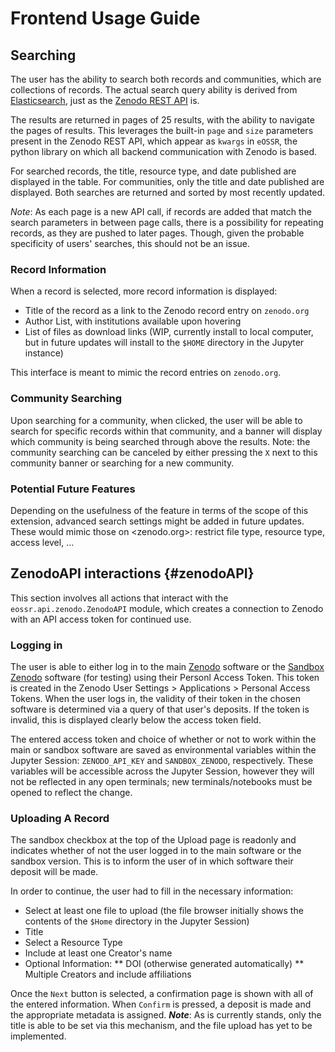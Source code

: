 # Frontend Usage Guide

## Searching 

The user has the ability to search both records and communities, which are collections of records. The actual search query ability is derived from [Elasticsearch](https://www.elastic.co/guide/en/elasticsearch/reference/current/query-dsl-query-string-query.html), just as the [Zenodo REST API](https://developers.zenodo.org/#rest-api) is.

The results are returned in pages of 25 results, with the ability to navigate the pages of results. This leverages the built-in `page` and `size` parameters present in the Zenodo REST API, which appear as `kwargs` in `eOSSR`, the python library on which all backend communication with Zenodo is based.

For searched records, the title, resource type, and date published are displayed in the table. For communities, only the title and date published are displayed. Both searches are returned and sorted by most recently updated.

*Note*: As each page is a new API call, if records are added that match the search parameters in between page calls, there is a possibility for repeating records, as they are pushed to later pages. Though, given the probable specificity of users' searches, this should not be an issue.

### Record Information
When a record is selected, more record information is displayed:
* Title of the record as a link to the Zenodo record entry on `zenodo.org`
* Author List, with institutions available upon hovering
* List of files as download links (WIP, currently install to local computer, but in future updates will install to the `$HOME` directory in the Jupyter instance)

This interface is meant to mimic the record entries on `zenodo.org`.

### Community Searching
Upon searching for a community, when clicked, the user will be able to search for specific records within that community, and a banner will display which community is being searched through above the results. Note: the community searching can be canceled by either pressing the `X` next to this community banner or searching for a new community.

### Potential Future Features
Depending on the usefulness of the feature in terms of the scope of this extension, advanced search settings might be added in future updates. These would mimic those on <zenodo.org>: restrict file type, resource type, access level, ...


## ZenodoAPI interactions {#zenodoAPI}
This section involves all actions that interact with the `eossr.api.zenodo.ZenodoAPI` module, which creates a connection to Zenodo with an API access token for continued use.

### Logging in
The user is able to either log in to the main [Zenodo](zenodo.org) software or the [Sandbox Zenodo](sandbox.zenodo.org) software (for testing) using their Personl Access Token. This token is created in the Zenodo User Settings > Applications > Personal Access Tokens. When the user logs in, the validity of their token in the chosen software is determined via a query of that user's deposits. If the token is invalid, this is displayed clearly below the access token field.

The entered access token and choice of whether or not to work within the main or sandbox software are saved as environmental variables within the Jupyter Session: `ZENODO_API_KEY` and `SANDBOX_ZENODO`, respectively. These variables will be accessible across the Jupyter Session, however they will not be reflected in any open terminals; new terminals/notebooks must be opened to reflect the change.

### Uploading A Record
The sandbox checkbox at the top of the Upload page is readonly and indicates whether of not the user logged in to the main software or the sandbox version. This is to inform the user of in which software their deposit will be made.

In order to continue, the user had to fill in the necessary information:
* Select at least one file to upload (the file browser initially shows the contents of the `$Home` directory in the Jupyter Session)
* Title
* Select a Resource Type
* Include at least one Creator's name
* Optional Information:
** DOI (otherwise generated automatically)
** Multiple Creators and include affiliations

Once the `Next` button is selected, a confirmation page is shown with all of the entered information. When `Confirm` is pressed, a deposit is made and the appropriate metadata is assigned. ***Note***: As is currently stands, only the title is able to be set via this mechanism, and the file upload has yet to be implemented.